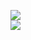[![](https://img.shields.io/badge/Made%20With-Github%20Spray-lightgrey.svg?style=for-the-badge&logo=github)](https://github.com/Annihil/github-spray#16730)  
[![](https://i.imgur.com/2DrTn0Z.gif)](https://github.com/Annihil/github-spray)